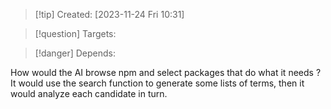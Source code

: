 
>[!tip] Created: [2023-11-24 Fri 10:31]

>[!question] Targets: 

>[!danger] Depends: 

How would the AI browse npm and select packages that do what it needs ?
It would use the search function to generate some lists of terms, then it would analyze each candidate in turn.